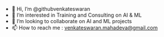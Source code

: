 - 👋 Hi, I’m @githubvenkateswaran
- 👀 I’m interested in Training and Consulting on AI & ML 
- 💞️ I’m looking to collaborate on AI and ML projects
- 📫 How to reach me : venkateswaran.mahadeva@gmail.com

<!---
githubvenkateswaran/githubvenkateswaran is a ✨ special ✨ repository because its `README.md` (this file) appears on your GitHub profile.
You can click the Preview link to take a look at your changes.
--->
